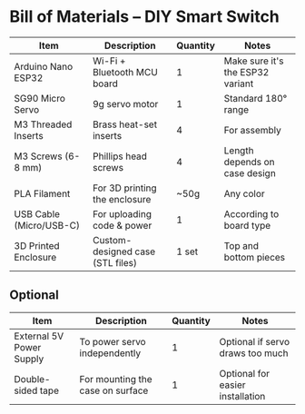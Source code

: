 # Bill of Materials – DIY Smart Switch

| Item                     | Description                       | Quantity | Notes                              |
|--------------------------|-----------------------------------|----------|-------------------------------------|
| Arduino Nano ESP32       | Wi-Fi + Bluetooth MCU board       | 1        | Make sure it's the ESP32 variant   |
| SG90 Micro Servo         | 9g servo motor                    | 1        | Standard 180° range                 |
| M3 Threaded Inserts      | Brass heat-set inserts            | 4        | For assembly                       |
| M3 Screws (6-8 mm)       | Phillips head screws              | 4        | Length depends on case design      |
| PLA Filament             | For 3D printing the enclosure     | ~50g     | Any color                          |
| USB Cable (Micro/USB-C)  | For uploading code & power        | 1        | According to board type            |
| 3D Printed Enclosure     | Custom-designed case (STL files)  | 1 set    | Top and bottom pieces              |

## Optional

| Item                     | Description                       | Quantity | Notes                              |
|--------------------------|-----------------------------------|----------|-------------------------------------|
| External 5V Power Supply | To power servo independently      | 1        | Optional if servo draws too much   |
| Double-sided tape        | For mounting the case on surface  | 1        | Optional for easier installation   |
